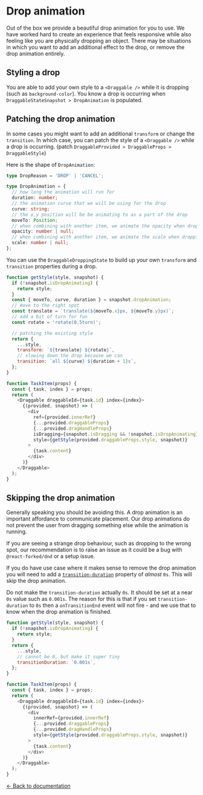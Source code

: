 # Drop animation

Out of the box we provide a beautiful drop animation for you to use. We have worked hard to create an experience that feels responsive while also feeling like you are physically dropping an object. There may be situations in which you want to add an additional effect to the drop, or remove the drop animation entirely.

## Styling a drop

You are able to add your own style to a `<Draggable />` while it is dropping (such as `background-color`). You know a drop is occurring when `DraggableStateSnapshot > DropAnimation` is populated.

## Patching the drop animation

In some cases you might want to add an additional `transform` or change the `transition`. In which case, you can patch the style of a `<Draggable />` while a drop is occurring. (patch `DraggableProvided > DraggableProps > DraggableStyle`)

Here is the shape of `DropAnimation`:

```ts
type DropReason = 'DROP' | 'CANCEL';

type DropAnimation = {
  // how long the animation will run for
  duration: number;
  // the animation curve that we will be using for the drop
  curve: string;
  // the x,y position will be be animating to as a part of the drop
  moveTo: Position;
  // when combining with another item, we animate the opacity when dropping
  opacity: number | null;
  // when combining with another item, we animate the scale when dropping
  scale: number | null;
};
```

You can use the `DraggableDroppingState` to build up your own `transform` and `transition` properties during a drop.

```js
function getStyle(style, snapshot) {
  if (!snapshot.isDropAnimating) {
    return style;
  }
  const { moveTo, curve, duration } = snapshot.dropAnimation;
  // move to the right spot
  const translate = `translate(${moveTo.x}px, ${moveTo.y}px)`;
  // add a bit of turn for fun
  const rotate = 'rotate(0.5turn)';

  // patching the existing style
  return {
    ...style,
    transform: `${translate} ${rotate}`,
    // slowing down the drop because we can
    transition: `all ${curve} ${duration + 1}s`,
  };
}

function TaskItem(props) {
  const { task, index } = props;
  return (
    <Draggable draggableId={task.id} index={index}>
      {(provided, snapshot) => (
        <div
          ref={provided.innerRef}
          {...provided.draggableProps}
          {...provided.dragHandleProps}
          isDragging={snapshot.isDragging && !snapshot.isDropAnimating}
          style={getStyle(provided.draggableProps.style, snapshot)}
        >
          {task.content}
        </div>
      )}
    </Draggable>
  );
}
```

## Skipping the drop animation

Generally speaking you should be avoiding this. A drop animation is an important affordance to communicate placement. Our drop animations do not prevent the user from dragging something else while the animation is running.

If you are seeing a strange drop behaviour, such as dropping to the wrong spot, our recommendation is to raise an issue as it could be a bug with `@react-forked/dnd` or a setup issue.

If you do have use case where it makes sense to remove the drop animation you will need to add a [`transition-duration`](https://developer.mozilla.org/en-US/docs/Web/CSS/transition-duration) property of _almost_ `0s`. This will skip the drop animation.

Do not make the `transition-duration` actually `0s`. It should be set at a near `0s` value such as `0.001s`. The reason for this is that if you set `transition-duration` to `0s` then a `onTransitionEnd` event will not fire - and we use that to know when the drop animation is finished.

```js
function getStyle(style, snapshot) {
  if (!snapshot.isDropAnimating) {
    return style;
  }
  return {
    ...style,
    // cannot be 0, but make it super tiny
    transitionDuration: `0.001s`,
  };
}

function TaskItem(props) {
  const { task, index } = props;
  return (
    <Draggable draggableId={task.id} index={index}>
      {(provided, snapshot) => (
        <div
          innerRef={provided.innerRef}
          {...provided.draggableProps}
          {...provided.dragHandleProps}
          style={getStyle(provided.draggableProps.style, snapshot)}
        >
          {task.content}
        </div>
      )}
    </Draggable>
  );
}
```

[← Back to documentation](/README.md#documentation-)
